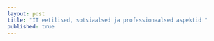 ```yaml
---
layout: post
title: "IT eetilised, sotsiaalsed ja professionaalsed aspektid "
published: true
---
```


